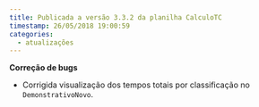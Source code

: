 ```yaml
---
title: Publicada a versão 3.3.2 da planilha CalculoTC
timestamp: 26/05/2018 19:00:59
categories:
  - atualizações
---
```


**Correção de bugs**
+ Corrigida visualização dos tempos totais por classificação no `DemonstrativoNovo`.
